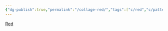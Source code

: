```yaml
---
{"dg-publish":true,"permalink":"/collage-red/","tags":["c/red","c/pattern","c/geometric","c/tree","c/abstract"],"created":"2024-01-02T08:52:32.009-05:00","updated":"2024-01-02T08:52:54.763-05:00"}
---
```



[Red](https://www.instagram.com/p/B7kApWdBEbs/)
